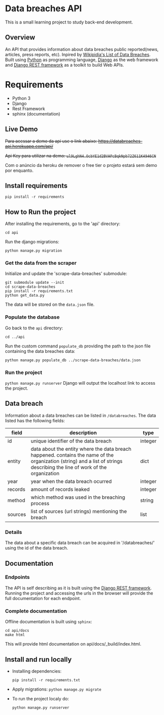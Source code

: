 # Data breaches API
This is a small learning project to study back-end development.

## Overview
An API that provides information about data breaches public reported(news, articles, press reports, etc). Inpired by [Wikipidia's List of Data Breaches](https://en.wikipedia.org/wiki/List_of_data_breaches). Built using [Python](https://www.python.org/) as programming language, [Django](https://www.djangoproject.com/) as the web framework and [Django REST framework](https://www.django-rest-framework.org/) as a toolkit to build Web APIs.

# Requirements
* Python 3
* Django
* Rest Framework
* sphinx (documentation)

## Live Demo
~~Para acessar a demo da api use o link abaixo: https://databreaches-api.herokuapp.com/api/~~

~~Api Key para utilizar na demo: `ul9LghN4.OcbYE1d2BVAPcBqkNpb72Z611K4946CN`~~

Com o anúncio da heroku de remover o free tier o projeto estará sem demo por enquanto.

## Install requirements
`pip install -r requirements`

## How to Run the project

After installing the requirements, go to the 'api' directory:

`cd api`

Run the django migrations:

`python manage.py migration`

### Get the data from the scraper
Initialize and update the 'scrape-data-breaches' submodule:

```
git submodule update --init
cd scrape-data-breaches
pip install -r requirements.txt
python get_data.py
```

The data will be stored on the `data.json` file.

### Populate the database
Go back to the `api` directory:

`cd ../api`

Run the custom command `populate_db` providing the path to the json file
containing the data breaches data:

`python manage.py populate_db ../scrape-data-breaches/data.json`

### Run the project
`python manage.py runserver`
Django will output the localhost link to access the project.

## Data breach
Information about a data breaches can be listed in `/databreaches`. The data listed has the following fields:


| field | description | type |
|---|---|---|
| id | unique identifier of the data breach | integer |
| entity | data about the entity where the data breach happened. contains the name of the organization (string) and a list of strings describing the line of work of the organization | dict |
| year | year when the data breach ocurred | integer |
| records | amount of records leaked | integer |
| method | which method was used in the breaching process | string |
| sources | list of sources (url strings) mentioning the breach | list |

### Details
The data about a specific data breach can be acquired in '/databreaches/<id>' using the id of the data breach.

## Documentation
### Endpoints
The API is self describing as it is built using the [Django REST framework](https://www.django-rest-framework.org/topics/documenting-your-api/#self-describing-apis). Running the project and accessing the urls in the browser will provide the full documentation for each endpoint.

### Complete documentation
Offline documentation is built using `sphinx`:
```
cd api/docs
make html
```

This will provide html documentation on api/docs/_build/index.html.

## Install and run locally
* Installing dependencies:

    `pip install -r requirements.txt`

* Apply migrations:
    `python manage.py migrate`

* To run the project localy do:

    `python manage.py runserver`
